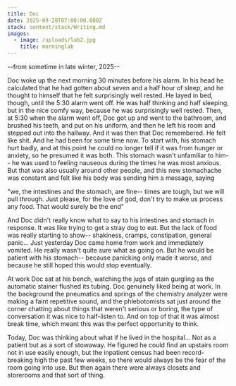 ```yaml
---
title: Doc
date: 2025-09-28T07:00:00.000Z
stack: content/stack/Writing.md
images:
  - image: /uploads/lab2.jpg
    title: morninglab
---
```


\--from sometime in late winter, 2025--

Doc woke up the next morning 30 minutes before his alarm. In his head he calculated that he had gotten about seven and a half hour of sleep, and he thought to himself that he felt surprisingly well rested. He layed in bed, though, until the 5:30 alarm went off. He was half thinking and half sleeping, but in the nice comfy way, because he was surprisingly well rested. Then, at 5:30 when the alarm went off, Doc got up and went to the bathroom, and brushed his teeth, and put on his uniform, and then he left his room and stepped out into the hallway. And it was then that Doc remembered. He felt like shit. And he had been for some time now. To start with, his stomach hurt badly, and at this point he could no longer tell if it was from hunger or anxiety, so he presumed it was both. This stomach wasn't unfamiliar to him-- he was used to feeling nauseous during the times he was most anxious. But that was also usually around other people, and this new stomachache was constant and felt like his body was sending him a message, saying

"we, the intestines and the stomach, are fine-- times are tough, but we will pull through. Just please, for the love of god, don't try to make us process any food. That would surely be the end"

And Doc didn't really know what to say to his intestines and stomach in response. It was like trying to get a stray dog to eat. But the lack of food was really starting to show-- shakiness, cramps, constipation, general panic... Just yesterday Doc came home from work and immediately vomited. He really wasn't quite sure what as going on. But he would be patient with his stomach-- because panicking only made it worse, and because he still hoped this would stop eventually.

At work Doc sat at his bench, watching the jugs of stain gurgling as the automatic stainer flushed its tubing. Doc genuinely liked being at work. In the background the pneumatics and springs of the chemistry analyzer were making a faint repetitive sound, and the phlebotomists sat just around the corner chatting about things that weren't serious or boring, the type of conversation it was nice to half-listen to. And on top of that it was almost break time, which meant this was the perfect opportunity to think.

Today, Doc was thinking about what if he lived in the hospital... Not as a patient but as a sort of stowaway. He figured he could find an upstairs room not in use easily enough, but the inpatient census had been record-breaking high the past few weeks, so there would always be the fear of the room going into use. But then again there were always closets and storerooms and that sort of thing.
